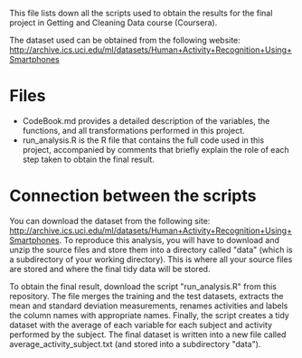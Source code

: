 This file lists down all the scripts used to obtain the results for the final project in Getting and Cleaning Data course (Coursera). 

The dataset used can be obtained from the following website: http://archive.ics.uci.edu/ml/datasets/Human+Activity+Recognition+Using+Smartphones 

# Files
- CodeBook.md provides a detailed description of the variables, the functions, and all transformations performed in this project.
- run_analysis.R is the R file that contains the full code used in this project, accompanied by comments that briefly explain the role of each step taken to obtain the final result.

# Connection between the scripts
You can download the dataset from the following site: http://archive.ics.uci.edu/ml/datasets/Human+Activity+Recognition+Using+Smartphones. To reproduce this analysis, you will have to download and unzip the source files and store them into a directory called "data" (which is a subdirectory of your working directory). This is where all your source files are stored and where the final tidy data will be stored.

To obtain the final result, download the script "run_analysis.R" from this repository. The file merges the training and the test datasets, extracts the mean and standard deviation measurements, renames activities and labels the column names with appropriate names. Finally, the script creates a tidy dataset with the average of each variable for each subject and activity performed by the subject. The final dataset is written into a new file called average_activity_subject.txt (and stored into a subdirectory "data"). 


